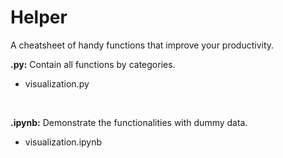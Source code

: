 # Helper

A cheatsheet of handy functions that improve your productivity.

__.py:__ Contain all functions by categories.
- visualization.py
<br />

__.ipynb:__ Demonstrate the functionalities with dummy data.
- visualization.ipynb
